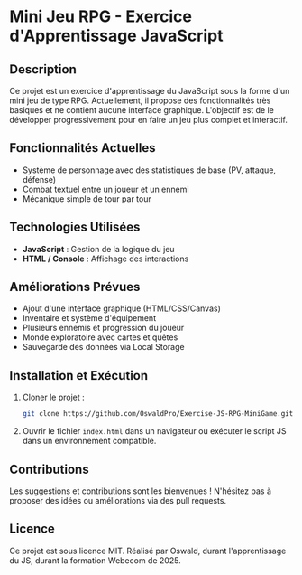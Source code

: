# Mini Jeu RPG - Exercice d'Apprentissage JavaScript

## Description

Ce projet est un exercice d'apprentissage du JavaScript sous la forme d'un mini jeu de type RPG. Actuellement, il propose des fonctionnalités très basiques et ne contient aucune interface graphique. L'objectif est de le développer progressivement pour en faire un jeu plus complet et interactif.

## Fonctionnalités Actuelles

- Système de personnage avec des statistiques de base (PV, attaque, défense)
- Combat textuel entre un joueur et un ennemi
- Mécanique simple de tour par tour

## Technologies Utilisées

- **JavaScript** : Gestion de la logique du jeu
- **HTML / Console** : Affichage des interactions

## Améliorations Prévues

- Ajout d'une interface graphique (HTML/CSS/Canvas)
- Inventaire et système d'équipement
- Plusieurs ennemis et progression du joueur
- Monde exploratoire avec cartes et quêtes
- Sauvegarde des données via Local Storage

## Installation et Exécution

1. Cloner le projet :
   ```bash
   git clone https://github.com/OswaldPro/Exercise-JS-RPG-MiniGame.git
   ```
2. Ouvrir le fichier `index.html` dans un navigateur ou exécuter le script JS dans un environnement compatible.

## Contributions

Les suggestions et contributions sont les bienvenues ! N'hésitez pas à proposer des idées ou améliorations via des pull requests.

## Licence

Ce projet est sous licence MIT.
Réalisé par Oswald, durant l'apprentissage du JS, durant la formation Webecom de 2025.
